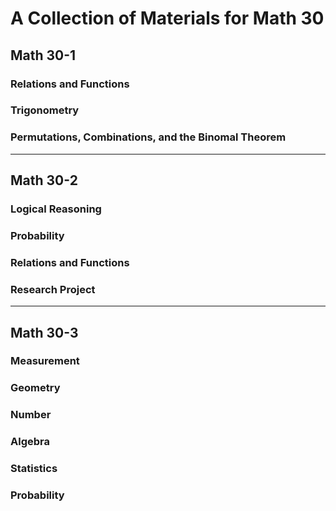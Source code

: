 # A Collection of Materials for Math 30

## Math 30-1 
### Relations and Functions 
### Trigonometry 
### Permutations, Combinations, and the Binomal Theorem 

---

## Math 30-2 
### Logical Reasoning 
### Probability  
### Relations and Functions 
### Research Project 

---

## Math 30-3 
### Measurement  
### Geometry   
### Number 
### Algebra 
### Statistics 
### Probability 
